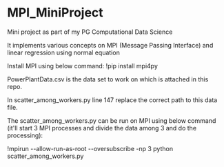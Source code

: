 # MPI_MiniProject
Mini project as part of my PG Computational Data Science

It implements various concepts on MPI (Message Passing Interface) and linear regression using normal equation

Install MPI using below command:
!pip install mpi4py

PowerPlantData.csv is the data set to work on which is attached in this repo.

In scatter_among_workers.py line 147 replace the correct path to this data file.

The scatter_among_workers.py can be run on MPI using below command (it'll start 3 MPI processes and divide the data among 3 and do the processing):

!mpirun --allow-run-as-root --oversubscribe -np 3 python scatter_among_workers.py
